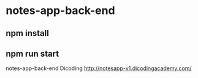 # notes-app-back-end
## npm install
## npm run start

notes-app-back-end Dicoding
http://notesapp-v1.dicodingacademy.com/